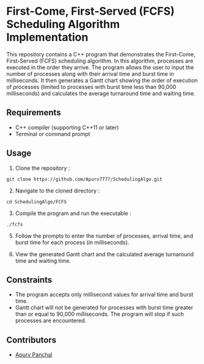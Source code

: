# First-Come, First-Served (FCFS) Scheduling Algorithm Implementation

This repository contains a C++ program that demonstrates the First-Come, First-Served (FCFS) scheduling algorithm. In this algorithm, processes are executed in the order they arrive. The program allows the user to input the number of processes along with their arrival time and burst time in milliseconds. It then generates a Gantt chart showing the order of execution of processes (limited to processes with burst time less than 90,000 milliseconds) and calculates the average turnaround time and waiting time.

## Requirements

- C++ compiler (supporting C++11 or later)
- Terminal or command prompt

## Usage

1. Clone the repository :
```
git clone https://github.com/Apurv7777/SchedulingAlgo.git
```

2. Navigate to the cloned directory :
```
cd SchedulingAlgo/FCFS
```

3. Compile the program and run the executable :
```
./fcfs
```

5. Follow the prompts to enter the number of processes, arrival time, and burst time for each process (in milliseconds).

6. View the generated Gantt chart and the calculated average turnaround time and waiting time.

## Constraints

- The program accepts only millisecond values for arrival time and burst time.
- Gantt chart will not be generated for processes with burst time greater than or equal to 90,000 milliseconds. The program will stop if such processes are encountered.

## Contributors

- [Apurv Panchal](https://github.com/Apurv7777)





